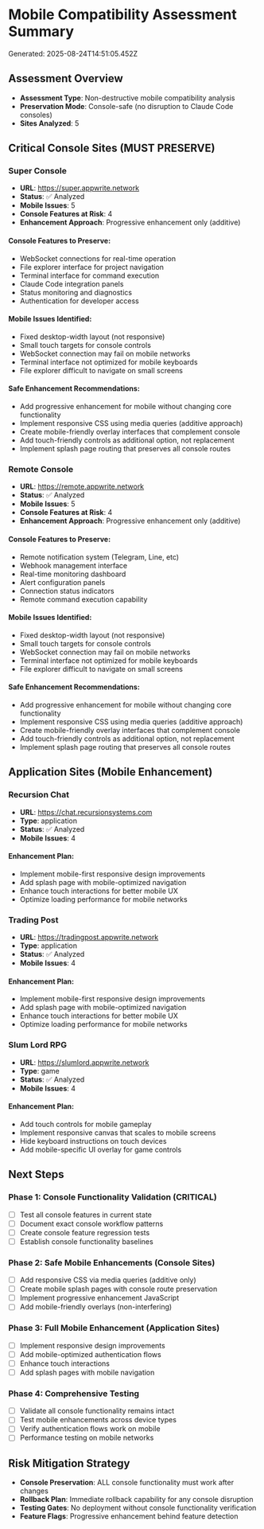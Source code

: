 # Mobile Compatibility Assessment Summary
Generated: 2025-08-24T14:51:05.452Z

## Assessment Overview
- **Assessment Type**: Non-destructive mobile compatibility analysis
- **Preservation Mode**: Console-safe (no disruption to Claude Code consoles)
- **Sites Analyzed**: 5

## Critical Console Sites (MUST PRESERVE)

### Super Console
- **URL**: https://super.appwrite.network
- **Status**: ✅ Analyzed
- **Mobile Issues**: 5
- **Console Features at Risk**: 4
- **Enhancement Approach**: Progressive enhancement only (additive)

#### Console Features to Preserve:
- WebSocket connections for real-time operation
- File explorer interface for project navigation
- Terminal interface for command execution
- Claude Code integration panels
- Status monitoring and diagnostics
- Authentication for developer access

#### Mobile Issues Identified:
- Fixed desktop-width layout (not responsive)
- Small touch targets for console controls
- WebSocket connection may fail on mobile networks
- Terminal interface not optimized for mobile keyboards
- File explorer difficult to navigate on small screens

#### Safe Enhancement Recommendations:
- Add progressive enhancement for mobile without changing core functionality
- Implement responsive CSS using media queries (additive approach)
- Create mobile-friendly overlay interfaces that complement console
- Add touch-friendly controls as additional option, not replacement
- Implement splash page routing that preserves all console routes

### Remote Console
- **URL**: https://remote.appwrite.network
- **Status**: ✅ Analyzed
- **Mobile Issues**: 5
- **Console Features at Risk**: 4
- **Enhancement Approach**: Progressive enhancement only (additive)

#### Console Features to Preserve:
- Remote notification system (Telegram, Line, etc)
- Webhook management interface
- Real-time monitoring dashboard
- Alert configuration panels
- Connection status indicators
- Remote command execution capability

#### Mobile Issues Identified:
- Fixed desktop-width layout (not responsive)
- Small touch targets for console controls
- WebSocket connection may fail on mobile networks
- Terminal interface not optimized for mobile keyboards
- File explorer difficult to navigate on small screens

#### Safe Enhancement Recommendations:
- Add progressive enhancement for mobile without changing core functionality
- Implement responsive CSS using media queries (additive approach)
- Create mobile-friendly overlay interfaces that complement console
- Add touch-friendly controls as additional option, not replacement
- Implement splash page routing that preserves all console routes

## Application Sites (Mobile Enhancement)

### Recursion Chat
- **URL**: https://chat.recursionsystems.com
- **Type**: application
- **Status**: ✅ Analyzed
- **Mobile Issues**: 4

#### Enhancement Plan:
- Implement mobile-first responsive design improvements
- Add splash page with mobile-optimized navigation
- Enhance touch interactions for better mobile UX
- Optimize loading performance for mobile networks

### Trading Post
- **URL**: https://tradingpost.appwrite.network
- **Type**: application
- **Status**: ✅ Analyzed
- **Mobile Issues**: 4

#### Enhancement Plan:
- Implement mobile-first responsive design improvements
- Add splash page with mobile-optimized navigation
- Enhance touch interactions for better mobile UX
- Optimize loading performance for mobile networks

### Slum Lord RPG
- **URL**: https://slumlord.appwrite.network
- **Type**: game
- **Status**: ✅ Analyzed
- **Mobile Issues**: 4

#### Enhancement Plan:
- Add touch controls for mobile gameplay
- Implement responsive canvas that scales to mobile screens
- Hide keyboard instructions on touch devices
- Add mobile-specific UI overlay for game controls

## Next Steps

### Phase 1: Console Functionality Validation (CRITICAL)
- [ ] Test all console features in current state
- [ ] Document exact console workflow patterns
- [ ] Create console feature regression tests
- [ ] Establish console functionality baselines

### Phase 2: Safe Mobile Enhancements (Console Sites)
- [ ] Add responsive CSS via media queries (additive only)
- [ ] Create mobile splash pages with console route preservation
- [ ] Implement progressive enhancement JavaScript
- [ ] Add mobile-friendly overlays (non-interfering)

### Phase 3: Full Mobile Enhancement (Application Sites)
- [ ] Implement responsive design improvements
- [ ] Add mobile-optimized authentication flows
- [ ] Enhance touch interactions
- [ ] Add splash pages with mobile navigation

### Phase 4: Comprehensive Testing
- [ ] Validate all console functionality remains intact
- [ ] Test mobile enhancements across device types
- [ ] Verify authentication flows work on mobile
- [ ] Performance testing on mobile networks

## Risk Mitigation Strategy
- **Console Preservation**: ALL console functionality must work after changes
- **Rollback Plan**: Immediate rollback capability for any console disruption
- **Testing Gates**: No deployment without console functionality verification
- **Feature Flags**: Progressive enhancement behind feature detection

